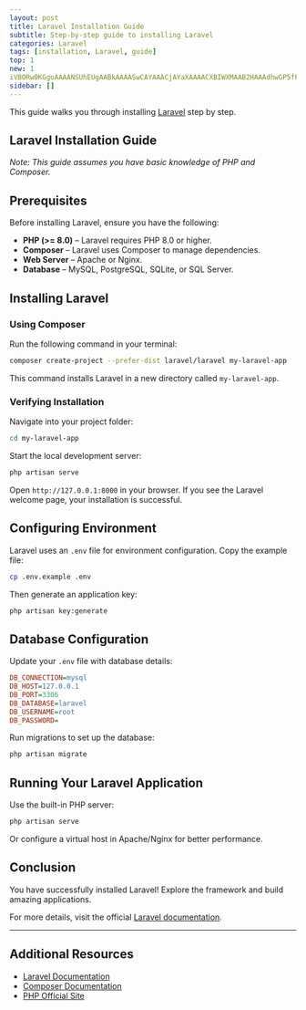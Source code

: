 ```yaml
---
layout: post
title: Laravel Installation Guide
subtitle: Step-by-step guide to installing Laravel
categories: Laravel
tags: [installation, Laravel, guide]
top: 1
new: 1
iVBORw0KGgoAAAANSUhEUgAABkAAAASwCAYAAACjAYaXAAAACXBIWXMAAB2HAAAdhwGP5fFlAAAFGmlUWHRYTUw6Y29tLmFkb2JlLnhtcAAAAAAAPD94cGFja2V0IGJlZ2luPSfvu78nIGlkPSdXNU0wTXBDZWhpSHpyZVN6TlRjemtjOWQnPz4KPHg6eG1wbWV0YSB4
sidebar: []
---
```


This guide walks you through installing [Laravel][1] step by step.

## Laravel Installation Guide

*Note: This guide assumes you have basic knowledge of PHP and Composer.*

## Prerequisites

Before installing Laravel, ensure you have the following:

- **PHP (>= 8.0)** – Laravel requires PHP 8.0 or higher.
- **Composer** – Laravel uses Composer to manage dependencies.
- **Web Server** – Apache or Nginx.
- **Database** – MySQL, PostgreSQL, SQLite, or SQL Server.

## Installing Laravel

### Using Composer

Run the following command in your terminal:

```sh
composer create-project --prefer-dist laravel/laravel my-laravel-app
```

This command installs Laravel in a new directory called `my-laravel-app`.

### Verifying Installation

Navigate into your project folder:

```sh
cd my-laravel-app
```

Start the local development server:

```sh
php artisan serve
```

Open `http://127.0.0.1:8000` in your browser. If you see the Laravel welcome page, your installation is successful.

## Configuring Environment

Laravel uses an `.env` file for environment configuration. Copy the example file:

```sh
cp .env.example .env
```

Then generate an application key:

```sh
php artisan key:generate
```

## Database Configuration

Update your `.env` file with database details:

```ini
DB_CONNECTION=mysql
DB_HOST=127.0.0.1
DB_PORT=3306
DB_DATABASE=laravel
DB_USERNAME=root
DB_PASSWORD=
```

Run migrations to set up the database:

```sh
php artisan migrate
```

## Running Your Laravel Application

Use the built-in PHP server:

```sh
php artisan serve
```

Or configure a virtual host in Apache/Nginx for better performance.

## Conclusion

You have successfully installed Laravel! Explore the framework and build amazing applications.

For more details, visit the official [Laravel documentation][2].

---

## Additional Resources

- [Laravel Documentation][2]
- [Composer Documentation][3]
- [PHP Official Site][4]

[1]: https://laravel.com/
[2]: https://laravel.com/docs
[3]: https://getcomposer.org/doc/
[4]: https://www.php.net/
